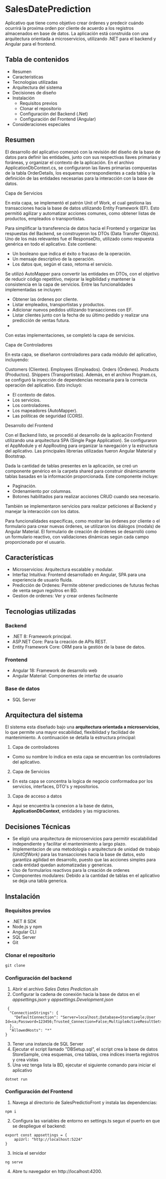 # SalesDatePrediction
Aplicativo que tiene como objetivo crear órdenes y predecir cuándo ocurrirá la proxima orden por cliente de acuerdo a los registros almacenados en base de datos. La aplicación está construida con una arquitectura orientada a microservicios, utilizando .NET para el backend y Angular para el frontend.
## Tabla de contenidos
- Resumen
- Caracteristicas
- Tecnologias utilizadas
- Arquitectura del sistema
- Decisiones de diseño
- Instalación
  - Requisitos previos
  - Clonar el repositorio
  - Configuración del Backend (.Net)
  - Configuración del Frontend (Angular)
- Consideraciones especiales

## Resumen

El desarrollo del aplicativo comenzó con la revisión del diseño de la base de datos para definir las entidades, junto con sus respectivas llaves primarias y foráneas, y organizar el contexto de la aplicación. En el archivo ApplicationDbContext.cs, se configuraron las llaves primarias compuestas de la tabla OrderDetails, los esquemas correspondientes a cada tabla y la definición de las entidades necesarias para la interacción con la base de datos.

Capa de Servicios

En esta capa, se implementó el patrón Unit of Work, el cual gestiona las transacciones hacia la base de datos utilizando Entity Framework (EF). Esto permitió agilizar y automatizar acciones comunes, como obtener listas de productos, empleados o transportistas.

Para simplificar la transferencia de datos hacia el Frontend y organizar las respuestas del Backend, se construyeron los DTOs (Data Transfer Objects). Uno de los más relevantes fue el ResponseDto, utilizado como respuesta genérica en todo el aplicativo. Este contiene:

- Un booleano que indica el éxito o fracaso de la operación.
- Un mensaje descriptivo de la operación.
- Los datos que, según el caso, retorna el servicio.

Se utilizó AutoMapper para convertir las entidades en DTOs, con el objetivo de reducir código repetitivo, mejorar la legibilidad y mantener la consistencia en la capa de servicios. Entre las funcionalidades implementadas se incluyen:

- Obtener las órdenes por cliente.
- Listar empleados, transportistas y productos.
- Adicionar nuevos pedidos utilizando transacciones con EF.
- Listar clientes junto con la fecha de su último pedido y realizar una predicción de ventas futura.
- 
Con estas implementaciones, se completó la capa de servicios.

Capa de Controladores

En esta capa, se diseñaron controladores para cada módulo del aplicativo, incluyendo:

Customers (Clientes).
Employees (Empleados).
Orders (Órdenes).
Products (Productos).
Shippers (Transportistas).
Además, en el archivo Program.cs, se configuró la inyección de dependencias necesaria para la correcta operación del aplicativo. Esto incluyó:

- El contexto de datos.
- Los servicios.
- Los controladores.
- Los mapeadores (AutoMapper).
- Las políticas de seguridad (CORS).

Desarrollo del Frontend

Con el Backend listo, se procedió al desarrollo de la aplicación Frontend utilizando una arquitectura SPA (Single Page Application). Se configuraron el AppModule y el AppRouting para organizar la navegación y la estructura del aplicativo. Las principales librerías utilizadas fueron Angular Material y Bootstrap.

Dada la cantidad de tablas presentes en la aplicación, se creó un componente genérico en la carpeta shared para construir dinámicamente tablas basadas en la información proporcionada. Este componente incluye:

- Paginación.
- Ordenamiento por columnas.
- Botones habilitados para realizar acciones CRUD cuando sea necesario.

También se implementaron servicios para realizar peticiones al Backend y manejar la interacción con los datos.

Para funcionalidades específicas, como mostrar las órdenes por cliente o el formulario para crear nuevas órdenes, se utilizaron los diálogos (modals) de Angular Material. El formulario de creación de órdenes se desarrolló como un formulario reactivo, con validaciones dinámicas según cada campo proporcionado por el usuario.

## Características

- Microservicios: Arquitectura escalable y modular.
- Interfaz Intuitiva: Frontend desarrollado en Angular, SPA para una experiencia de usuario fluida.
- Predicción de Ordenes: Permite obtener predicciones de futuras fechas de venta segun regsitros en BD.
- Gestion de ordenes: Ver y crear ordenes facilmente

## Tecnologias utilizadas

### Backend
- .NET 8: Framework principal.
- ASP.NET Core: Para la creación de APIs REST.
- Entity Framework Core: ORM para la gestión de la base de datos.

### Frontend
- Angular 18: Framework de desarrollo web
- Angular Material: Componentes de interfaz de usuario

### Base de datos
- SQL Server

## Arquitectura del sistema
El sistema esta diseñado bajo una **arquitectura orientada a microservicios**, lo que permite una mayor escabilidad, flexibilidad y facilidad de mantenimiento. A continuación se detalla la estructura principal:

1. Capa de controladores
  - Como su nombre lo indica en esta capa se encuentran los controladores del aplicativo.
2. Capa de Servicios
  - En esta capa se concentra la logica de negocio conformadoa por los servicios, interfaces, DTO's y repositorios.
3. Capa de acceso a datos
  - Aqui se encuentra la conexion a la base de datos, **ApplicationDbContext**, entidades y las migraciones.

## Decisiones Técnicas
- Se eligió una arquitectura de microservicios para permitir escalabilidad independiente y facilitar el mantenimiento a largo plazo.
- Implementacion de una metodología o arquitectura de unidad de trabajo *(UnitOfWork)* para las transacciones hacia la base de datos, esto garantiza agilidad en desarrollo, puesto que las acciones simples para cada entidad quedan automatizadas y genericas.
- Uso de formularios reactivos para la creación de ordenes
- Componentes modulares: Debido a la cantidad de tablas en el aplicativo se deja una tabla generica.

## Instalación
### Requisitos previos
- .NET 8 SDK
- Node.js y npm
- Angular CLI
- SQL Server
- Git

### Clonar el repositorio
   ```
   git clone 
   ```
### Configuración del backend
1. Abrir el archivo *Sales Dates Prediction.sln*
2. Configurar la cadena de conexión hacia la base de datos en el *appsettings.json* y *appsettings.Development.json*
```
 {
  "ConnectionStrings": {
    "DefaultConnection": "Server=localhost;Database=StoreSample;User Id=sa;Password=123456;Trusted_Connection=False;MultipleActiveResultSets=True;TrustServerCertificate=True"
  },
  "AllowedHosts": "*"
}
```
3. Tener una instancia de SQL Server
4. Ejecutar el script llamado "DBSetup.sql", el script crea la base de datos StoreSample, crea esquemas, crea tablas, crea indices inserta registros y crea vistas
5. Una vez tenga lista la BD, ejecutar el siguiente comando para iniciar el aplicativo
```
dotnet run
```
### Configuración del Frontend
1. Navega al directorio de SalesPredictioFront y instala las dependencias:
```
npm i
```
2. Configura las variables de entorno en settings.ts segun el puerto en que se despliegue el backend:
```
export const appsettings = {
    apiUrl: "http://localhost:5224"
}
```
3. Inicia el servidor
```
ng serve
```
4. Abre tu navegador en http://localhost:4200.
